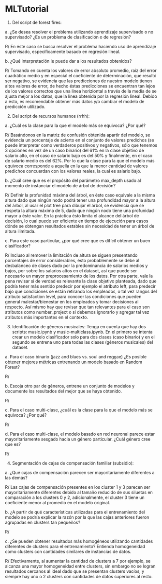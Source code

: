 # MLTutorial

1. Del script de forest fires:

  a. ¿Se desea resolver el problema utilizando aprendizaje supervisado o no supervisado? ¿Es un problema de clasificación o de regresión?
  
  R/ En éste caso se busca resolver el problema haciendo uso de aprendizaje supervisado, específicamente basado en regresión lineal.
  
  b. ¿Qué interpretación le puede dar a los resultados obtenidos?
  
  R/ Tomando en cuenta los valores de error absoluto promedio, raiz del error cuadrático medio y en especial el coeficiente de determinación, que resultó ser negativo, se evidencia que las predicciones de nuestro modelo tienen altos valores de error, de hecho éstas predicciones se encuentran tan lejos de los valores correctos que una linea horiziontal a través de la media de se ajusta mejor a los datos, que la línea obtenida por la regresión lineal. Debido a ésto, es recomendable obtener más datos y/o cambiar el modelo de predicción utilizado.


2. Del script de recursos humanos (rrhh):

  a. ¿Cuál es la clase para la que el modelo más se equivoca? ¿Por qué?
  
  R/ Basándonos en la matriz de confusión obtenida apartir del modelo, se evidencia un porcentaje de acierto en el conjunto de valores predichos (se puede interpretar como verdaderos positivos y negativos, sólo que tenemos 3 opciones en vez de un caso binario) del 61% en la clase objetivo de salario alto, en el caso de salario bajo es del 50% y finalmente, en el caso de salario medio es del 62%. Por lo que la clase para la que el modelo más equivoca corresponde a aquella en la que la menor cantidad de valores predichos concuerdan con los valores reales, la cual es salario bajo.
  
  
  b. ¿Cuál cree que es el propósito del parámetro max_depth usado al momento de instanciar el modelo de árbol de decisión?
  
  R/ Definir la profunidad máxima del árbol, en éste caso equivale a la misma altura dado que ningún nodo podrá tener una profundidad mayor a la altura del árbol, al usar el plot tree para dibujar el árbol, se evidencia que se respeta la altura máxima de 5, dado que ningún nodo tiene una profunidad mayor a éste valor. En la práctica ésto limita el alcance del árbol de decisión, lo cual puede ser eficiente en tiempo de ejecución para casos dónde se obtengan resultados estables sin necesidad de tener un árbol de altura ilimitada.
  
  c. Para este caso particular, ¿por qué cree que es difícil obtener un buen clasificador?
  
  R/ Incluso al remover la limitación de altura se siguen presentando porcentajes de error considerables, ésto probablemente se debe al desbalanceo de clases dado por la predominancia de salarios medios y bajos, por sobre los salarios altos en el dataset, así que puede ser necesario un mayor preprocesamiento de los datos. Por otra parte, vale la pena revisar si de verdad es relevante la clase objetivo planteada, dado que podría tener más sentido predecir por ejemplo el atributo left, para predecir bajo que condiciones se están retirando los empleados, o tal vez rangos del atributo satisfaction level, para conocer las condiciones que pueden general malestar/bienestar en los empleados y tomar decisiones al respecto. Así mismo hay que revisar que tan relevantes para el caso son atributos como number_project o si debemos ignorarlo y agregar tal vez atributos más importantes en el contexto.
  
3. Identificación de géneros musicales: Tenga en cuenta que hay dos scripts: music.ipynb y music-multiclass.ipynb. En el primero se intenta crear un modelo clasificador solo para dos clases (caso binario) y en el segundo se entrena uno para todas las clases (géneros musicales) del dataset.

  a. Para el caso binario (jazz and blues vs. soul and reggae) ¿Es posible obtener mejores métricas entrenando un modelo basado en Random Forest?
  
  R/
   
  b. Escoja otro par de géneros, entrene un conjunto de modelos y documente los resultados del mejor que se haya obtenido.
  
  R/
  
  c. Para el caso multi-clase, ¿cuál es la clase para la que el modelo más se equivoca? ¿Por qué?
  
  R/
  
  d. Para el caso multi-clase, el modelo basado en red neuronal parece estar mayoritariamente sesgado hacia un género particular. ¿Cuál género cree que es?
  
  R/
  
4. Segmentación de cajas de compensación familiar (subsidio):

  a. ¿Qué cajas de compensación parecen ser mayoritariamente diferentes a las demás?
    
  R/  Las cajas de compensación presentes en los cluster 1 y 3 parecen ser mayoritariamente diferentes debido al tamaño reducido de sus siluetas en comparación a los clusters 0 y 2, adicionalmente, el cluster 3 tiene un coeficiente menor al promedio en el modelo original.
  
  b. ¿A partir de qué características utilizadas para el entrenamiento del modelo se podría explicar la razón por la que las cajas anteriores fueron agrupadas en clusters tan pequeños?
  
  R/
  
  c. ¿Se pueden obtener resultados más homogéneos utilizando cantidades diferentes de clusters para el entrenamiento? Entienda homogeneidad como clusters con cantidades similares de instancias de datos.

  R/ Efectivamente, al aumentar la cantidad de clusters a 7 por ejemplo, se alcanza una mayor homogeneidad entre clusters, sin embargo no se logran resultados cercanos al ideal dado que se presentan clusters vacíos, y siempre hay uno o 2 clusters con cantidades de datos superiores al resto.
